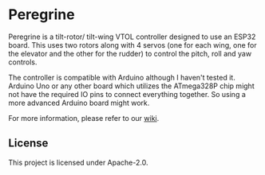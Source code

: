 # Peregrine

Peregrine is a tilt-rotor/ tilt-wing VTOL controller designed to use an ESP32 board. This uses two rotors along with 4 servos (one for each wing, one for the elevator and the other for the rudder) to control the pitch, roll and yaw controls.

The controller is compatible with Arduino although I haven't tested it. Arduino Uno or any other board which utilizes the ATmega328P chip might not have the required IO pins to connect everything together. So using a more advanced Arduino board might work.

For more information, please refer to our [wiki](https://docs.nexonous.com/Peregrine/latest/index.html).

## License

This project is licensed under Apache-2.0.

